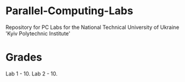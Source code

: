 # Parallel-Computing-Labs
Repository for PC Labs for the National Technical University of Ukraine 'Kyiv Polytechnic Institute'​

# Grades
Lab 1 - 10.
Lab 2 - 10.
